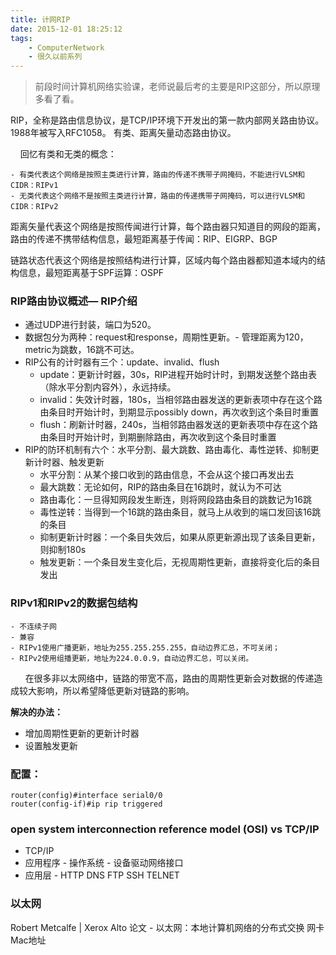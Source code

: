 ```yaml
---
title: 计网RIP
date: 2015-12-01 18:25:12
tags: 
    - ComputerNetwork
    - 很久以前系列
---
```


> 前段时间计算机网络实验课，老师说最后考的主要是RIP这部分，所以原理多看了看。
    

RIP，全称是路由信息协议，是TCP/IP环境下开发出的第一款内部网关路由协议。1988年被写入RFC1058。
有类、距离矢量动态路由协议。

    回忆有类和无类的概念：

	- 有类代表这个网络是按照主类进行计算，路由的传递不携带子网掩码，不能进行VLSM和CIDR：RIPv1
	- 无类代表这个网络不是按照主类进行计算，路由的传递携带子网掩码，可以进行VLSM和CIDR：RIPv2

距离矢量代表这个网络是按照传闻进行计算，每个路由器只知道目的网段的距离，路由的传递不携带结构信息，最短距离基于传闻：RIP、EIGRP、BGP      
    
链路状态代表这个网络是按照结构进行计算，区域内每个路由器都知道本域内的结构信息，最短距离基于SPF运算：OSPF
      
### RIP路由协议概述— RIP介绍
- 通过UDP进行封装，端口为520。      
- 数据包分为两种：request和response，周期性更新。- 管理距离为120，metric为跳数，16跳不可达。
- RIP公有的计时器有三个：update、invalid、flush
	- update：更新计时器，30s，RIP进程开始时计时，到期发送整个路由表（除水平分割内容外），永远持续。
	- invalid：失效计时器，180s，当相邻路由器发送的更新表项中存在这个路由条目时开始计时，到期显示possibly down，再次收到这个条目时重置
	- flush：刷新计时器，240s，当相邻路由器发送的更新表项中存在这个路由条目时开始计时，到期删除路由，再次收到这个条目时重置
- RIP的防环机制有六个：水平分割、最大跳数、路由毒化、毒性逆转、抑制更新计时器、触发更新
	- 水平分割：从某个接口收到的路由信息，不会从这个接口再发出去
	- 最大跳数：无论如何，RIP的路由条目在16跳时，就认为不可达
	- 路由毒化：一旦得知网段发生断连，则将网段路由条目的跳数记为16跳
	- 毒性逆转：当得到一个16跳的路由条目，就马上从收到的端口发回该16跳的条目
	- 抑制更新计时器：一个条目失效后，如果从原更新源出现了该条目更新，则抑制180s
	- 触发更新：一个条目发生变化后，无视周期性更新，直接将变化后的条目发出


### RIPv1和RIPv2的数据包结构
	- 不连续子网
	- 兼容
	- RIPv1使用广播更新，地址为255.255.255.255，自动边界汇总，不可关闭；
	- RIPv2使用组播更新，地址为224.0.0.9，自动边界汇总，可以关闭。


      在很多非以太网络中，链路的带宽不高，路由的周期性更新会对数据的传递造成较大影响，所以希望降低更新对链路的影响。

<strong>解决的办法：</strong>
- 增加周期性更新的更新计时器
- 设置触发更新
### 配置：
```
router(config)#interface serial0/0
router(config-if)#ip rip triggered
```

		
### open system interconnection reference model (OSI) vs TCP/IP
- TCP/IP
- 应用程序 - 操作系统 - 设备驱动网络接口
- 应用层 - HTTP DNS FTP SSH TELNET

### 以太网
Robert Metcalfe | Xerox Alto
论文 - 以太网：本地计算机网络的分布式交换
网卡 
Mac地址